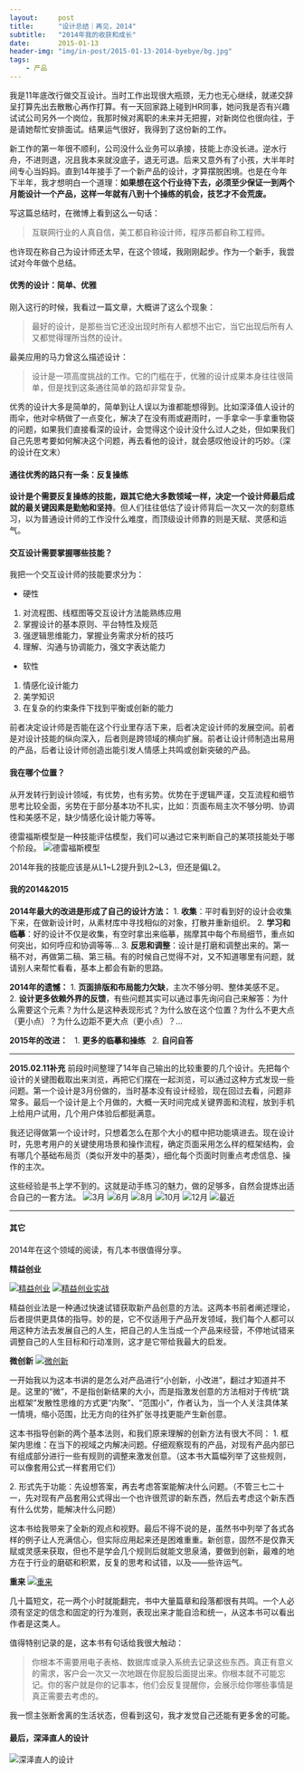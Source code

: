 ```yaml
---
layout:     post
title:      "设计总结｜再见，2014"
subtitle:   "2014年我的收获和成长"
date:       2015-01-13
header-img: "img/in-post/2015-01-13-2014-byebye/bg.jpg"
tags:
    - 产品
---
```




我是11年底改行做交互设计。当时工作出现很大瓶颈，无力也无心继续，就递交辞呈打算先出去散散心再作打算。有一天回家路上碰到HR同事，她问我是否有兴趣试试公司另外一个岗位，我那时候对离职的未来并无把握，对新岗位也很向往，于是请她帮忙安排面试。结果运气很好，我得到了这份新的工作。

新工作的第一年很不顺利，公司没什么业务可以承接，技能上亦没长进。逆水行舟，不进则退，况且我本来就没底子，退无可退。后来又意外有了小孩，大半年时间专心当妈妈。直到14年接手了一个新产品的设计，才算摆脱困境。也是在今年下半年，我才想明白一个道理：**如果想在这个行业待下去，必须至少保证一到两个月能设计一个产品，这样一年就有八到十个操练的机会，技艺才不会荒废。**

写这篇总结时，在微博上看到这么一句话：

>互联网行业的人真自信，美工都自称设计师，程序员都自称工程师。

也许现在称自己为设计师还太早，在这个领域，我刚刚起步。作为一个新手，我尝试对今年做个总结。


#### 优秀的设计：简单、优雅
刚入这行的时候，我看过一篇文章，大概讲了这么个现象：

>最好的设计，是那些当它还没出现时所有人都想不出它，当它出现后所有人又都觉得理所当然的设计。

最美应用的马力曾这么描述设计：

>设计是一项高度挑战的工作。它的门槛在于，优雅的设计成果本身往往很简单，但是找到这条通往简单的路却非常复杂。

优秀的设计大多是简单的，简单到让人误以为谁都能想得到。比如深泽值人设计的雨伞，他对伞柄做了一点变化，解决了在没有雨或避雨时，一手拿伞一手拿重物袋的问题，如果我们直接看深的设计，会觉得这个设计没什么过人之处，但如果我们自己先思考要如何解决这个问题，再去看他的设计，就会感叹他设计的巧妙。（深的设计在文末）


#### 通往优秀的路只有一条：反复操练
**设计是个需要反复操练的技能，跟其它绝大多数领域一样，决定一个设计师最后成就的最关键因素是勤勉和坚持**。但人们往往低估了设计师背后一次又一次的刻意练习，以为普通设计师的工作没什么难度，而顶级设计师靠的则是天赋、灵感和运气。


#### 交互设计需要掌握哪些技能？
我把一个交互设计师的技能要求分为：

* 硬性
 1. 对流程图、线框图等交互设计方法能熟练应用
 2. 掌握设计的基本原则、平台特性及规范
 3. 强逻辑思维能力，掌握业务需求分析的技巧
 4. 理解、沟通与协调能力，强文字表达能力

* 软性
 1. 情感化设计能力
 2. 美学知识
 3. 在复杂的约束条件下找到平衡或创新的能力

前者决定设计师是否能在这个行业里存活下来，后者决定设计师的发展空间。前者是对设计技能的纵向深入，后者则是跨领域的横向扩展。前者让设计师制造出易用的产品，后者让设计师创造出能引发人情感上共鸣或创新突破的产品。


#### 我在哪个位置？
从开发转行到设计领域，有优势，也有劣势。优势在于逻辑严谨，交互流程和细节思考比较全面，劣势在于部分基本功不扎实，比如：页面布局主次不够分明、协调性和美感不足，缺少情感化设计能力等等。

德雷福斯模型是一种技能评估模型，我们可以通过它来判断自己的某项技能处于哪个阶段。
![德雷福斯模型](/img/in-post/2015-01-13-2014-byebye/1.png)

2014年我的技能应该是从L1~L2提升到L2~L3，但还是偏L2。


#### 我的2014&2015

**2014年最大的改进是形成了自己的设计方法：**
 1. **收集**：平时看到好的设计会收集下来，在做新设计时，从素材库中寻找相似的对象，打散并重新组织。
 2. **学习和临摹**：好的设计不仅是收集，有空时拿出来临摹，揣摩其中每个布局细节，重点如何突出，如何呼应和协调等等...
 3. **反思和调整**：设计是打磨和调整出来的。第一稿不对，再做第二稿、第三稿。有的时候自己觉得不对，又不知道哪里有问题，就请别人来帮忙看看，基本上都会有新的思路。

**2014年的遗憾：**
 1. **页面排版和布局能力欠缺**，主次不够分明、整体美感不足。
 2. **设计更多依赖外界的反馈**，有些问题其实可以通过事先询问自己来解答：为什么需要这个元素？为什么是这种表现形式？为什么放在这个位置？为什么不更大点（更小点）？为什么边距不更大点（更小点）？...

**2015年的改进：**
  1. **更多的临摹和操练**
  2. **自问自答**

------

**2015.02.11补充**
前段时间整理了14年自己输出的比较重要的几个设计。先把每个设计的关键图截取出来浏览，再把它们摆在一起浏览，可以通过这种方式发现一些问题。第一个设计是3月份做的，当时基本没有设计经验，现在回过去看，问题非常多。最后一个设计是上个月做的，大概一天时间完成关键界面和流程，放到手机上给用户试用，几个用户体验后都挺满意。

我还记得做第一个设计时，只想着怎么在那个大小的框中把功能填进去。现在设计时，先思考用户的关键使用场景和操作流程，确定页面采用怎么样的框架结构，会有哪几个基础布局页（类似开发中的基类），细化每个页面时则重点考虑信息、操作的主次。

这些经验是书上学不到的。这就是动手练习的魅力，做的足够多，自然会提炼出适合自己的一套方法。
![3月](/img/in-post/2015-01-13-2014-byebye/2.png)
![6月](/img/in-post/2015-01-13-2014-byebye/3.png)
![8月](/img/in-post/2015-01-13-2014-byebye/4.png)
![10月](/img/in-post/2015-01-13-2014-byebye/5.png)
![12月](/img/in-post/2015-01-13-2014-byebye/6.png)
![最近](/img/in-post/2015-01-13-2014-byebye/7.png)

 ------

#### 其它
2014年在这个领域的阅读，有几本书很值得分享。

**精益创业**

[![精益创业](http://img3.douban.com/mpic/s26583314.jpg)](http://book.douban.com/subject/10945606/)
[![精益创业实战](http://img5.douban.com/mpic/s24610736.jpg)](http://book.douban.com/subject/20505765/)

精益创业法是一种通过快速试错获取新产品创意的方法。这两本书前者阐述理论，后者提供更具体的指导。妙的是，它不仅适用于产品开发领域，我们每个人都可以用这种方法去发展自己的人生，把自己的人生当成一个产品来经营，不停地试错来调整自己的人生目标和行动准则，这才是它带给我最大的启发。


**微创新**
[![微创新](http://img5.douban.com/mpic/s27247439.jpg)](http://book.douban.com/subject/25854698/)

一开始我以为这本书讲的是怎么对产品进行“小创新，小改进”，翻过才知道并不是。这里的“微”，不是指创新结果的大小，而是指激发创意的方法相对于传统“跳出框架”发散性思维的方式更“内聚”、“范围小”，作者认为，当一个人关注具体某一情境，缩小范围，比无方向的往外扩张寻找更能产生新创意。

这本书指导创新的两个基本法则，和我们原来理解的创新方法有很大不同：
1. 框架内思维：在当下的视域之内解决问题。仔细观察现有的产品，对现有产品内部已有组成部分进行一些有规则的调整来激发创意。（这本书大篇幅列举了这些规则，可以像套用公式一样套用它们）

2. 形式先于功能：先设想答案，再去考虑答案能解决什么问题。（不管三七二十一，先对现有产品套用公式得出一个也许很荒谬的新东西，然后去考虑这个新东西有什么优势，能解决什么问题）

这本书给我带来了全新的观点和视野。最后不得不说的是，虽然书中列举了各式各样的例子让人充满信心，但实际应用起来还是困难重重。新创意，固然不是仅靠天赋或灵感来获取，但也不是学会几个规则后就能文思泉涌，要做到创新，最难的地方在于行业的磨砺和积累，反复的思考和试错，以及——些许运气。


**重来**
[![重来](http://img3.douban.com/mpic/s4502451.jpg)](http://book.douban.com/subject/5320866/)

几十篇短文，花一两个小时就能翻完，书中大量篇章和段落都很有共鸣。一个人必须有坚定的信念和固定的行为准则，表现出来才能自洽和统一，从这本书可以看出作者是这类人。

值得特别记录的是，这本书有句话给我很大触动：

>你根本不需要用电子表格、数据库或录入系统去记录这些东西。真正有意义的需求，客户会一次又一次地跟在你屁股后面提出来。你根本就不可能忘记。你的客户就是你的记事本，他们会反复提醒你，会展示给你哪些事情是真正需要去考虑的。

我一惯主张断舍离的生活状态，但看到这句，我才发觉自己还能有更多舍的可能。


#### 最后，深泽直人的设计

![深泽直人的设计](/img/in-post/2015-01-13-2014-byebye/8.png)
 